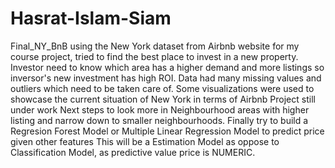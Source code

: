 # Hasrat-Islam-Siam
Final_NY_BnB using the New York dataset from Airbnb website for my course project, tried to find the best place to invest in a new property.
Investor need to know which area has a higher demand and more listings so inversor's new investment has high ROI.
Data had many missing values and outliers which need to be taken care of.
Some visualizations were used to showcase the current situation of New York in terms of Airbnb
Project still under work
Next steps to look more in Neighbourhood areas with higher listing and narrow down to smaller neighbourhoods.
Finally try to build a Regresion Forest Model or Multiple Linear Regression Model to predict price given other features
This will be a Estimation Model as oppose to Classification Model, as predictive value price is NUMERIC.
